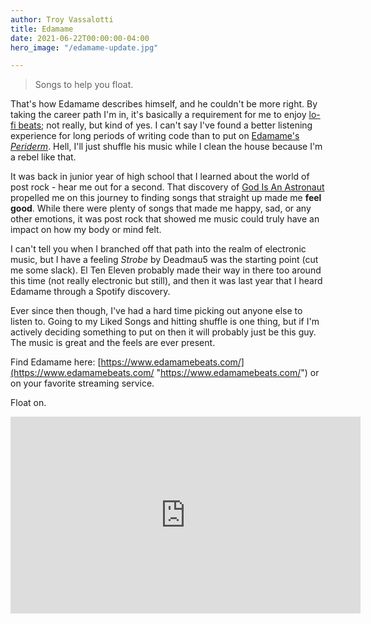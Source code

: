 ```yaml
---
author: Troy Vassalotti
title: Edamame
date: 2021-06-22T00:00:00-04:00
hero_image: "/edamame-update.jpg"

---
```

> Songs to help you float.

That's how Edamame describes himself, and he couldn't be more right. By taking the career path I'm in, it's basically a requirement for me to enjoy [lo-fi beats](https://www.lofi.cafe/); not really, but kind of yes. I can't say I've found a better listening experience for long periods of writing code than to put on [Edamame's _Periderm_](https://edamame.bandcamp.com/album/periderm). Hell, I'll just shuffle his music while I clean the house because I'm a rebel like that.

It was back in junior year of high school that I learned about the world of post rock - hear me out for a second. That discovery of [God Is An Astronaut](https://godisanastronaut.com/) propelled me on this journey to finding songs that straight up made me **feel good**. While there were plenty of songs that made me happy, sad, or any other emotions, it was post rock that showed me music could truly have an impact on how my body or mind felt.

I can't tell you when I branched off that path into the realm of electronic music, but I have a feeling _Strobe_ by Deadmau5 was the starting point (cut me some slack). El Ten Eleven probably made their way in there too around this time (not really electronic but still), and then it was last year that I heard Edamame through a Spotify discovery.

Ever since then though, I've had a hard time picking out anyone else to listen to. Going to my Liked Songs and hitting shuffle is one thing, but if I'm actively deciding something to put on then it will probably just be this guy. The music is great and the feels are ever present.

Find Edamame here: [https://www.edamamebeats.com/](https://www.edamamebeats.com/ "https://www.edamamebeats.com/") or on your favorite streaming service.

Float on.

<div class="video-embed"><iframe width="560" height="315" src="https://www.youtube-nocookie.com/embed/GGD5ksNuito" title="YouTube video player" frameborder="0" allow="accelerometer; autoplay; clipboard-write; encrypted-media; gyroscope; picture-in-picture" allowfullscreen></iframe></div>